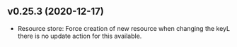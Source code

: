 ## v0.25.3 (2020-12-17)

 - Resource store: Force creation of new resource when changing the keyL there is no update action for this available.
